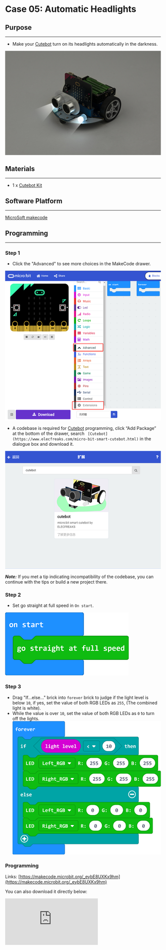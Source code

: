 # Case 05: Automatic Headlights

## Purpose
---
- Make your  [Cutebot](https://www.elecfreaks.com/micro-bit-smart-cutebot.html) turn on its headlights automatically in the darkness.

![](./images/cutebot-case-05-01.png)

## Materials
---
- 1 x [Cutebot Kit](https://www.elecfreaks.com/micro-bit-smart-cutebot.html)

## Software Platform
---
[MicroSoft makecode](https://makecode.microbit.org/#)

## Programming
---
### Step 1
- Click the "Advanced" to see more choices in the MakeCode drawer.

![](./images/cutebot-pk-1.png)

- A codebase is required for  [Cutebot](https://www.elecfreaks.com/micro-bit-smart-cutebot.html) programming, click “Add Package” at the bottom of the drawer, search ` [Cutebot](https://www.elecfreaks.com/micro-bit-smart-cutebot.html)` in the dialogue box and download it.

![](./images/cutebot-pk-11.png)

***Note:*** If you met a tip indicating incompatibility of the codebase, you can continue with the tips or build a new project there.

### Step 2

- Set go straight at full speed in `On start`.

![](./images/case_05_01.png)

### Step 3

- Drag "If...else..." brick into `forever` brick to judge if the light level is below `10`, if yes, set the value of both RGB LEDs as `255`, (The combined light is white).
- While the value is over `10`, set the value of both RGB LEDs as `0` to turn off the lights.
![](./images/case_05_02.png)


### Programming

Links: [https://makecode.microbit.org/_eybE8UXKx9hm](https://makecode.microbit.org/_eybE8UXKx9hm)

You can also download it directly below:

<div
    style={{
        position: 'relative',
        paddingBottom: '60%',
        overflow: 'hidden',
    }}
>
    <iframe
        src="https://makecode.microbit.org/_eybE8UXKx9hm"
        frameborder="0"
        sandbox="allow-popups allow-forms allow-scripts allow-same-origin"
        style={{
            position: 'absolute',
            width: '100%',
            height: '100%',
        }}
    />
</div>


## Result
---
- The headlights turn on automatically  when going into the darkness and turn off after passing the darkness area.

![](./images/cutebot-case-05.gif)

## Exploration
---
- How to program to make the lights turn on in different colors when going into the darkness in different time? (The value of RGB helps to set the color)

## FAQ
---

## Relevant Files
---
